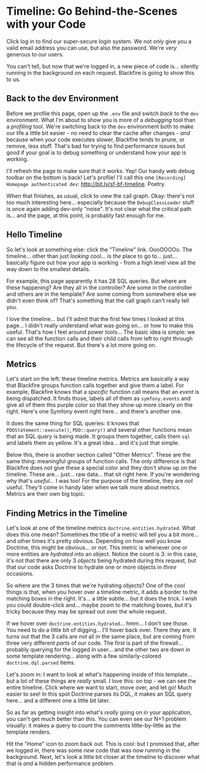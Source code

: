 # Timeline: Go Behind-the-Scenes with your Code

Click log in to find our super-secure login system. We not only give you a valid
email address you can use, but also the password. We're *very* generous to our
users.

You can't tell, but now that we're logged in, a new piece of code is... silently
running in the background on each request. Blackfire is going to show this to us.

## Back to the dev Environment

Before we profile this page, open up the `.env` file and switch *back* to the
`dev` environment. What I'm about to show you is more of a *debugging* tool than
a *profiling* tool. We're switching back to the `dev` environment both to make
our life a little bit easier - no need to clear the cache after changes - *and*
because when your code executes slower, Blackfire tends to prune, or remove,
less stuff. That's bad for trying to find performance issues but good if your
goal is to debug something or understand how your app is working.

I'll refresh the page to make sure that it works. Yep! Our handy web debug toolbar
on the bottom is back! Let's profile! I'll call this one
`[Recording] Homepage authenticated dev`: http://bit.ly/sf-bf-timeline. Poetry.

When that finishes, as usual, click to view the call graph. Okay: there's not too
much interesting here... especially because the `DebugClassLoader` stuff is once
again adding dev-only "noise". It's not clear what the critical path is... and
the page, at this point, is probably fast enough for me.

## Hello Timeline

So let's look at something else: click the "Timeline" link. OooOOOOo. The timeline...
other than just *looking* cool... is *the* place to go to... just... basically
figure out how your app is working - from a high level view all the way down
to the smallest details.

For example, this page apparently it has 28 SQL queries. But where are these
happening? Are they all in the controller? Are some in the controller and others
are in the template? Are some coming from somewhere else we didn't even think of?
That's something that the call graph can't really tell you.

I love the timeline... but I'll admit that the first few times I looked at this
page... I didn't really understand what was going on... or how to make this useful.
That's how I feel around power tools... The basic idea is simple: we can see all
the function calls and their child calls from left to right through the lifecycle
of the request. But there's a lot more going on.

## Metrics

Let's start on the left: these timeline metrics. Metrics are basically a way
that Blackfire groups function calls together and give them a label. For example,
Blackfire knows that a *specific* function call means that an *event* is being
dispatched. It finds those, labels all of them as `symfony.events` and give all
of them this purple color so that they show up more clearly on the right. Here's
one Symfony event right here... and there's another one.

It does the same thing for SQL queries: it knows that `PDOStatement::execute()`,
`PDO::query()` and several other functions mean that an SQL query is being made.
It groups them together, calls them `sql` and labels them as yellow. It's a great
idea... and it's just that simple.

Below this, there is another section called "Other Metrics". These are the same
thing: meaningful groups of function calls. The only difference is that Blackfire
does *not* give these a special color and they don't show up on the timeline.
These are... just... raw data... that sit right here. If you're wondering why
that's *useful*... I was too! For the purpose of the timeline, they are *not*
useful. They'll come in handy later when we talk more about metrics. Metrics are
their own big topic.

## Finding Metrics in the Timeline

Let's look at one of the timeline metrics `doctrine.entities.hydrated`. What does
this one mean? Sometimes the title of a metric will tell you a bit more... and
other times it's pretty obvious. Depending on how well you know Doctrine, this
might be obvious... or not. This metric is whenever one or more entities are
*hydrated* into an object. Notice the count is 3: in this case, it's not that
there are only 3 *objects* being hydrated during this request, but that our code
asks Doctrine to hydrate one or more objects in *three* occasions.

So where are the 3 times that we're hydrating objects? One of the cool things is
that, when you hover over a timeline metric, it adds a border to the matching
boxes in the right. It's... a little subtle... but it does the trick. I wish
you could double-click and... maybe zoom to the matching boxes, but it's tricky
because they may be spread out over the whole request.

If we hover over `doctrine.entities.hydrated`... hmm... I don't see those. You
need to do a little bit of digging... I'll hover back over. There they are. It
turns out that the 3 calls are *not* all in the same place, but are coming from
three very different *parts* of our code. The first is part of the firewall...
probably querying for the logged in user... and the other two are down in some
template rendering... along with a few similarly-colored `doctrine.dql.parsed`
items.

Let's zoom in: I want to look at what's happening inside of this template...
but a lot of these things are *really* small. I love this: on top - we can see
the entire timeline. Click where we want to start, move over, and let go!
Much easier to see! In this spot Doctrine parses its DQL, it makes an SQL query
here... and a different one a little bit later.

So as far as getting insight into what's *really* going on in your application,
you can't get much better than this. You can even see our N+1 problem visually:
it makes a query to count the comments little-by-little as the template renders.

Hit the "Home" icon to zoom back out. This is cool: but I promised that, after we
logged in, there was some *new* code that was now running in the background. Next,
let's look a little bit closer at the timeline to discover what that is *and*
a hidden performance problem.
